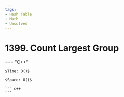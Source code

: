 ```yaml
---
tags:
- Hash Table
- Math
- Unsolved
---
```



# 1399. Count Largest Group

=== "C++"

    $Time: O()$

    $Space: O()$

    ``` c++
    ```